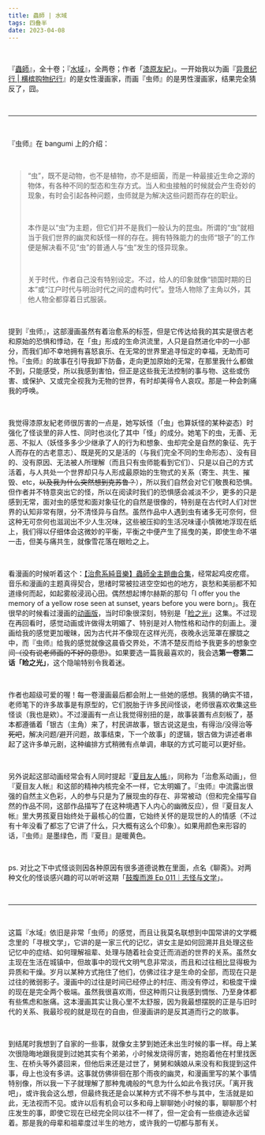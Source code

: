 ```yaml
---
title: 蟲師 | 水域
tags: 四叠半
date: 2023-04-08
---
```


<br/>

『[蟲師](https://bangumi.tv/subject/3822)』，全十卷；『[水域](https://bangumi.tv/subject/38787)』，全两卷；作者「[漆原友紀](https://bangumi.tv/person/2915)」。一开始我以为画『[异景纪行 | 横槟购物纪行](https://tianxianzi.me/2023/04/03/hitoshi_ashinano/)』的是女性漫画家，而画『虫师』的是男性漫画家，结果完全猜反了，囧。

<br/>

---

<br/>

『虫师』在 bangumi 上的介绍：

<br/>

> “虫”，既不是动物，也不是植物，亦不是细菌，而是一种最接近生命之源的物体，有各种不同的型态和生存方式。当人和虫接触的时候就会产生奇妙的现象，有时会引起各种问题，虫师就是为解决这些问题而存在的职业。
>
> <br/>
>
> 本作是以“虫”为主题，但它们并不是我们一般认为的昆虫。所谓的“虫”就相当于我们世界的幽灵和妖怪一样的存在。拥有特殊能力的虫师“银子”的工作便是解决看不见“虫”的普通人与“虫”发生的怪异现象。
>
> <br/>
>
> 关于时代，作者自己没有特别设定。不过，给人的印象就像“锁国时期的日本”或“江户时代与明治时代之间的虚构时代”。登场人物除了主角以外，其他人物全都穿着日式服装。

<br/>

提到『虫师』，这部漫画虽然有着治愈系的标签，但是它传达给我的其实是很古老和原始的恐惧和悸动，在「虫」形成的生命洪流里，人只是自然进化中的一小部分，而我们却不幸地拥有喜怒哀乐、在无常的世界里追寻恒定的幸福，无助而可怜。『虫师』的故事在引导我卸下防备，走向更加原始的无常，在那里我什么都做不到，只能感受，所以我感到害怕，但正是这些我无法控制的事与物、这些或伤害、或保护、又或完全视我为无物的世界，有时却美得令人哀叹。那是一种会刺痛我的呼唤。

<br/>

我觉得漆原友紀老师很厉害的一点是，她写妖怪（「虫」也算妖怪的某种姿态）时强化了怪谈里的非人性、同时也淡化了其中「怪」的成分。她笔下的虫，无善、无恶、不拟人（妖怪多多少少继承了人的行为和想象、虫却完全是自然的象征、先于人而存在的古老意志）、既是死的又是活的（与我们完全不同的生命形态）、没有目的、没有原因、无法被人所理解（而且只有虫师能看到它们）、只是以自己的方式活着，与人共处一个世界却只与人形成最原始的生物式的关系（寄生、共生、摧毁、etc，~~以及我为什么突然想到克苏鲁？~~），所以我们自然会对它们敬畏和恐惧。但作者并不特意突出它的怪，所以在阅读时我们的恐惧感会减淡不少，更多的只是感到无常，面对虫的感觉和面对象征化的自然是很像的，特别是在古代时人们对世界的认知非常有限，分不清怪异与自然。虽然作品中人遇到虫有诸多无可奈何，但这种无可奈何也滋润出不少人生况味，这些被压抑的生活况味谨小慎微地浮现在纸上，我们得以仔细体会这微妙的平衡，平衡之中便产生了摇曳的美，即使生命不堪一击，但美与痛共生，就像雪花落在眼睑之上。

<br/>

看漫画的时候听着这个：[【治愈系純音樂】蟲師全主題曲合集](https://www.youtube.com/watch?v=veAl2efYIkM)，经常起鸡皮疙瘩。音乐和漫画的主题真得契合，思绪时常被拉进空空如也的地方，哀愁和美丽都不知道缘何而起，如起雾般浸润心田。偶然想起博尔赫斯的那句「I offer you the memory of a yellow rose seen at sunset, years before you were born」。我在很早的时候看过漫画的[动画版](https://bangumi.tv/subject/340)，当时印象很深刻，特别是「[睑之光](https://bangumi.tv/ep/334)」这集。不过现在再回看时，感觉动画或许做得太明媚了、特别是对人物性格和动作的刻画上。漫画给我的感觉更加暧昧，因为古代并不像现在这样光亮，夜晚永远笼罩在朦胧之中，而『虫师』给我的感觉就像这晨昏交界处，不清不楚反而给予我更多的想象空间~~（没有说老师画的不好的意思）~~。如果要选一篇我最喜欢的，我会选**第一卷第二话「睑之光」**，这个隐喻特别令我着迷。

<br/>

作者也超级可爱的喔！每一卷漫画最后都会附上一些她的感想。我猜的确实不错，老师笔下的许多故事是有原型的，它们脱胎于许多民间怪谈，老师很喜欢收集这些怪谈（我也是欸）。不过漫画有一点让我觉得别扭的是，故事装置有点刻板了，基本都遵循着「银古（主角）来了，村民讲故事，银古说这是虫，有得治/没得治~~等死吧~~，解决问题/避开问题，故事结束，下一个故事」的逻辑，银古做为讲述者串起了这许多单元剧，这种编排方式稍微有点单调，串联的方式可能可以更好些。

<br/>

另外说起这部动画经常会有人同时提起『[夏目友人帳](https://bangumi.tv/subject/259)』，同称为「治愈系动画」，但『夏目友人帐』和这部的精神内核完全不一样，它太明媚了。『虫师』中流露出很强的自然主义色彩，人的参与只是为了展现虫的存在、非常被动（但和完全描写自然的作品不同，这部作品描写了在这种境遇下人内心的幽微反应），但『夏目友人帐』里大男孩夏目始终处于最核心的位置，它始终关怀的是现世的人的情感（不过有十年没看了都忘了它讲了什么，只大概有这么个印象）。如果用颜色来形容的话，『虫师』是墨绿色，而『夏目』是暖黄色。

<br/>

ps. 对比之下中式怪谈则因各种原因有很多道德说教在里面，点名《聊斋》。对两种文化的怪谈感兴趣的可以听听这期「[鼓腹而游 Ep 011｜志怪与文学](https://podcasts.apple.com/us/podcast/011-%E5%BF%97%E6%80%AA%E4%B8%8E%E6%96%87%E5%AD%A6/id1525513899?i=1000509938043)」。

<br/>

---

<br/>

这篇『水域』依旧是非常「虫师」的感觉，而且让我莫名联想到中国常讲的文学概念里的「寻根文学」，它讲的是一家三代的记忆，讲女主是如何回溯并且处理这些记忆中的症结、如何理解祖辈、处理与随着社会变迁而消逝的世界的关系。虽然女主现在生活在城镇中，但故事中的现代文明气息非常淡，而且和过往相比显得极为异质和干燥。岁月以某种方式拖住了他们，仿佛过往才是生命的全部，而现在只是过往的微弱影子。漫画中的过往是时间已经停止的村庄、雨没有停过，和极度干燥的现在是完全两个极端。虽然我很喜欢雨，但这种雨只让我感到惆怅、乃至身体都有些焦虑和胀痛。这本漫画其实让我心里不太舒服，因为我最想摆脱的正是与旧时代的关系、我最珍视的就是现在的自由，但漫画讲的是反其道而行之的故事。

<br/>

到结尾时我想到了自家的一些事，就像女主梦到她还未出生时候的事一样。母上某次很隐晦地跟我提到过她其实有个弟弟，小时候发烧得厉害，她抱着他在村里找医生、在桥头等外婆回来，但他后来还是过世了，舅舅和姨娘从来没有和我提到这件事，母上也没有多讲。这事就仿佛徘徊在那个雨夜的幽灵，和漫画里写的某个事情特别像，所以我一下子就理解了那种鬼魂般的气息为什么如此令我讨厌。「离开我吧」，或许我会这么想，但最终我还是会以某种方式不得不参与其中，生活就是如此，无法视而不见。或许以后有机会可以多和母上聊聊她小时候的事，聊聊那个村庄发生的事，即使它现在已经完全同以往不一样了，但一定会有一些痕迹永远留着。那是我的母辈和祖辈度过半生的地方，或许我的一切都与那有关。

<br/>